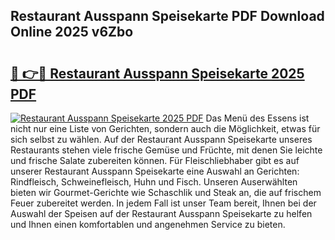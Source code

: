 ## Restaurant Ausspann Speisekarte PDF Download Online 2025 v6Zbo

# <h2><a href="http://gcddlii.nevu.top/?p=Restaurant+Ausspann+Speisekarte">🔗 👉🔴 Restaurant Ausspann Speisekarte 2025 PDF</a></h2>

[![Restaurant Ausspann Speisekarte 2025 PDF](https://i.imgur.com/dBaPXMq.png)](http://gcddlii.nevu.top/?p=Restaurant+Ausspann+Speisekarte)
Das Menü des Essens ist nicht nur eine Liste von Gerichten, sondern auch die Möglichkeit, etwas für sich selbst zu wählen. Auf der Restaurant Ausspann Speisekarte unseres Restaurants stehen viele frische Gemüse und Früchte, mit denen Sie leichte und frische Salate zubereiten können. Für Fleischliebhaber gibt es auf unserer Restaurant Ausspann Speisekarte eine Auswahl an Gerichten: Rindfleisch, Schweinefleisch, Huhn und Fisch. Unseren Auserwählten bieten wir Gourmet-Gerichte wie Schaschlik und Steak an, die auf frischem Feuer zubereitet werden. In jedem Fall ist unser Team bereit, Ihnen bei der Auswahl der Speisen auf der Restaurant Ausspann Speisekarte zu helfen und Ihnen einen komfortablen und angenehmen Service zu bieten.
